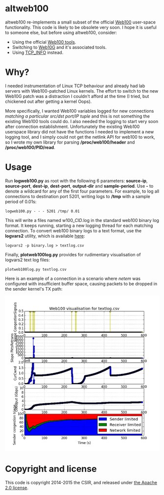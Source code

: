 # altweb100
altweb100 re-implements a small subset of the official [Web100](http://www.web100.org/) user-space functionality. This code is likely to be obsolete very soon. I hope it is useful to someone else, but before using altweb100, consider:

* Using the official [Web100 tools](http://www.web100.org/download/).
* Switching to [Web10G](http://www.web10g.org/) and it's associated tools.
* Using [TCP\_INFO](https://code.google.com/p/ndt/wiki/TCP_INFOvsWeb100Web10g) instead.

# Why?
I needed instrumentation of Linux TCP behaviour and already had lab servers with Web100-patched Linux kernels. The effort to switch to the new Web10G patch was a distraction I couldn't afford at the time (I tried, but chickened out after getting a kernel Oops).

More specifically, I wanted Web100 variables logged for new connections *matching a particular src/dst port/IP tuple* and this is not something the existing Web100 tools could do. I also needed the logging to start very soon after connection establishment. Unfortunately the existing Web100 userspace library did not have the functions I needed to implement a new logging tool, and I simply could not get the netlink API for web100 to work, so I wrote my own library for parsing **/proc/web100/header** and **/proc/web100/PID/read**.

# Usage
Run **logweb100.py** as root with the following 6 parameters: **source-ip**, **source-port**, **dest-ip**, **dest-port**, **output-dir** and **sample-period**. Use **-** to denote a wildcard for any of the first four parameters. For example, to log all connections to destination port 5201, writing logs to **/tmp** with a sample period of 0.01s:

```
logweb100.py - - - 5201 /tmp/ 0.01
```

This will write a files named w100\_*CID*.log in the standard web100 binary log format. It keeps running, starting a new logging thread for each matching connection. To convert web100 binary logs to a text format, use the **logvars2** utility, which is available [here](http://www.hep.man.ac.uk/u/stevek/public/logvars2/):

```
logvars2 -p binary.log > textlog.csv
```

Finally, **plotweb100log.py** provides for rudimentary visualisation of logvars2 text log files:

```
plotweb100log.py textlog.csv
```

Here is an example of a connection in a scenario where *netem* was configured with insufficient buffer space, causing packets to be dropped in the sender kernel's TX path:

![Example plotweb100log.py output](/screenshot.png?raw=true "Example plotweb100log.py output")

# Copyright and license
This code is copyright 2014-2015 the CSIR, and released under [the Apache 2.0 license](LICENSE).
